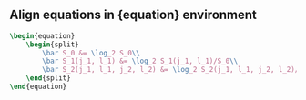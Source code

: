 ## Align equations in {equation} environment
```latex
\begin{equation}
    \begin{split}
        \bar S_0 &= \log_2 S_0\\
        \bar S_1(j_1, l_1) &= \log_2 S_1(j_1, l_1)/S_0\\
        \bar S_2(j_1, l_1, j_2, l_2) &= \log_2 S_2(j_1, l_1, j_2, l_2)/S_1(j_1, l_1)
    \end{split}
\end{equation}
```